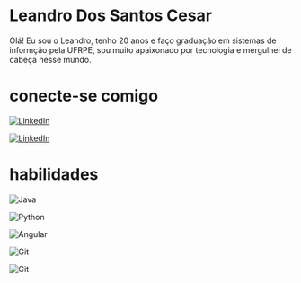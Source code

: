 # Leandro Dos Santos Cesar
Olá! Eu sou o Leandro, tenho 20 anos e faço graduação em sistemas de informção pela UFRPE, sou muito apaixonado por tecnologia e mergulhei de cabeça nesse mundo.

# conecte-se comigo
[![LinkedIn](https://img.shields.io/badge/LinkedIn-000?style=for-the-badge&logo=linkedin&logoColor=0E76A8)](https://www.linkedin.com/in/leandrodscesar/)

[![LinkedIn](https://img.shields.io/badge/GitHub-000?style=for-the-badge&logo=Github)](https://github.com/ledrods)

# habilidades
![Java](https://img.shields.io/badge/Java-000?style=for-the-badge&logo=java)

![Python](https://img.shields.io/badge/Python-000?style=for-the-badge&logo=python)

![Angular](https://img.shields.io/badge/Angular-000?style=for-the-badge&logo=angular&logoColor=C3002F)

![Git](https://img.shields.io/badge/Git-000?style=for-the-badge&logo=Git)

![Git](https://img.shields.io/badge/GitHub-000?style=for-the-badge&logo=GitHub)